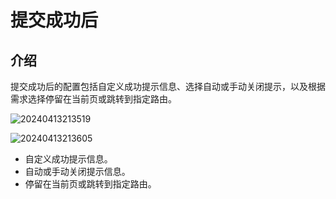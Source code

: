 # 提交成功后

## 介绍

提交成功后的配置包括自定义成功提示信息、选择自动或手动关闭提示，以及根据需求选择停留在当前页或跳转到指定路由。

![20240413213519](https://static-docs.nocobase.com/20240413213519.png)

![20240413213605](https://static-docs.nocobase.com/20240413213605.png)

- 自定义成功提示信息。
- 自动或手动关闭提示信息。
- 停留在当前页或跳转到指定路由。